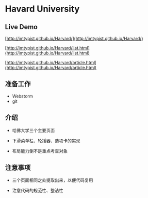 # Havard University

## Live Demo

[http://imtypist.github.io/Harvard/](http://imtypist.github.io/Harvard/)

[http://imtypist.github.io/Harvard/list.html](http://imtypist.github.io/Harvard/list.html)

[http://imtypist.github.io/Harvard/article.html](http://imtypist.github.io/Harvard/article.html)

## 准备工作

* Webstorm
* git

## 介绍

* 哈佛大学三个主要页面

* 下滑菜单栏、轮播器、选项卡的实现

* 布局能力倒不是重点考查对象

## 注意事项

* 三个页面相同之处提取出来，以便代码复用

* 注意代码的规范性、整洁性
